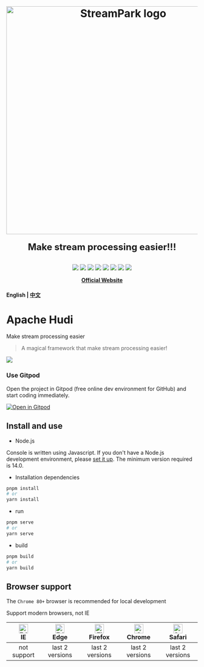 <div align="center">
    <br/>
    <h1>
        <a href="https://streampark.apache.org" target="_blank" rel="noopener noreferrer">
        <img width="600" src="https://streampark.apache.org/image/logo_name.png" alt="StreamPark logo">
        </a>
    </h1>
    <strong style="font-size: 1.5rem">Make stream processing easier!!!</strong>
</div>

<br/>

<p align="center">
  <img src="https://tokei.rs/b1/github/apache/streampark">
  <img src="https://img.shields.io/github/v/release/apache/streampark.svg">
  <img src="https://img.shields.io/github/stars/apache/streampark">
  <img src="https://img.shields.io/github/forks/apache/streampark">
  <img src="https://img.shields.io/github/issues/apache/streampark">
  <img src="https://img.shields.io/github/downloads/apache/streampark/total.svg">
  <img src="https://img.shields.io/github/languages/count/apache/streampark">
  <a href="https://www.apache.org/licenses/LICENSE-2.0.html"><img src="https://img.shields.io/badge/license-Apache%202-4EB1BA.svg"></a>
</p>

<div align="center">

**[Official Website](https://streampark.apache.org)**

</div>

#### English | [中文](README.zh-CN.md)

# Apache Hudi

Make stream processing easier

> A magical framework that make stream processing easier!

![](https://streampark.apache.org/image/dashboard.png)

### Use Gitpod

Open the project in Gitpod (free online dev environment for GitHub) and start coding immediately.

[![Open in Gitpod](https://gitpod.io/button/open-in-gitpod.svg)](https://gitpod.io/#https://github.com/apache/incubator-streampark)

## Install and use

- Node.js

Console is written using Javascript. If you don't have a Node.js development environment, please [set it up](https://nodejs.org/en/download/). The minimum version required is 14.0.

- Installation dependencies

```bash
pnpm install
# or
yarn install
```

- run

```bash
pnpm serve
# or
yarn serve
```

- build

```bash
pnpm build
# or
yarn build
```

## Browser support

The `Chrome 80+` browser is recommended for local development

Support modern browsers, not IE

| [<img src="https://raw.githubusercontent.com/alrra/browser-logos/master/src/edge/edge_48x48.png" alt=" Edge" width="24px" height="24px" />](http://godban.github.io/browsers-support-badges/)</br>IE | [<img src="https://raw.githubusercontent.com/alrra/browser-logos/master/src/edge/edge_48x48.png" alt=" Edge" width="24px" height="24px" />](http://godban.github.io/browsers-support-badges/)</br>Edge | [<img src="https://raw.githubusercontent.com/alrra/browser-logos/master/src/firefox/firefox_48x48.png" alt="Firefox" width="24px" height="24px" />](http://godban.github.io/browsers-support-badges/)</br>Firefox | [<img src="https://raw.githubusercontent.com/alrra/browser-logos/master/src/chrome/chrome_48x48.png" alt="Chrome" width="24px" height="24px" />](http://godban.github.io/browsers-support-badges/)</br>Chrome | [<img src="https://raw.githubusercontent.com/alrra/browser-logos/master/src/safari/safari_48x48.png" alt="Safari" width="24px" height="24px" />](http://godban.github.io/browsers-support-badges/)</br>Safari |
| :-: | :-: | :-: | :-: | :-: |
| not support | last 2 versions | last 2 versions | last 2 versions | last 2 versions |
